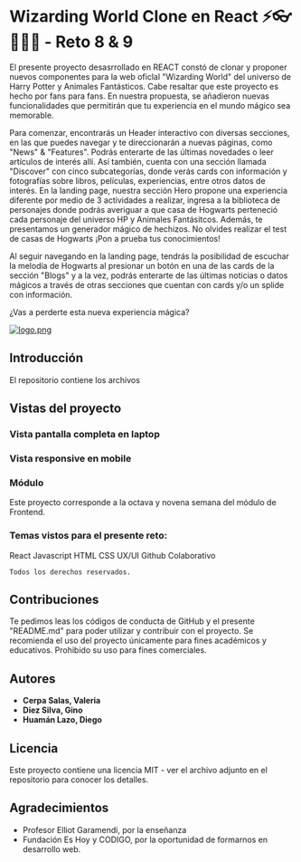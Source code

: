# Wizarding World Clone en React ⚡👓🏰🧙‍♂ - Reto 8 & 9

El presente proyecto desasrrollado en REACT constó de clonar y proponer nuevos componentes para la web oficlal "Wizarding World" del universo de Harry Potter y Animales Fantásticos. Cabe resaltar que este proyecto es hecho por fans para fans. En nuestra propuesta, se añadieron nuevas funcionalidades que permitirán que tu experiencia en el mundo mágico sea memorable.

Para comenzar, encontrarás un Header interactivo con diversas secciones, en las que puedes navegar y te direccionarán a nuevas páginas, como "News" & "Features". Podrás enterarte de las últimas novedades o leer artículos de interés allí. Así también, cuenta con una sección llamada "Discover" con cinco subcategorías, donde verás cards con información y fotografías sobre libros, películas, experiencias, entre otros datos de interés. 
En la landing page, nuestra sección Hero propone una experiencia diferente por medio de 3 actividades a realizar, ingresa a la biblioteca de personajes donde podrás averiguar a que casa de Hogwarts perteneció cada personaje del universo HP y Animales Fantásitcos. Además, te presentamos un generador mágico de hechizos.
No olvides realizar el test de casas de Hogwarts ¡Pon a prueba tus conocimientos!

Al seguir navegando en la landing page, tendrás la posibilidad de escuchar la melodía de Hogwarts al presionar un botón en una de las cards de la sección "Blogs" y a la vez, podrás enterarte de las últimas noticias o datos mágicos a través de otras secciones que cuentan con cards y/o un splide con información.

¿Vas a perderte esta nueva experiencia mágica?

[![logo.png](https://i.postimg.cc/LXdQ94j6/logo.png)](https://postimg.cc/mcwyVsd0)

## Introducción

El repositorio contiene los archivos

## Vistas del proyecto

### Vista pantalla completa en laptop

### Vista responsive en mobile

### Módulo

Este proyecto corresponde a la octava y novena semana del módulo de Frontend.

### Temas vistos para el presente reto:

React 
Javascript 
HTML
CSS
UX/UI
Github Colaborativo

```
Todos los derechos reservados.
```

## Contribuciones

Te pedimos leas los códigos de conducta de GitHub y el presente "README.md" para poder utilizar y contribuir con el proyecto. Se recomienda el uso del proyecto únicamente para fines académicos y educativos. Prohibido su uso para fines comerciales.

## Autores

- **Cerpa Salas, Valeria**
- **Diez Silva, Gino**
- **Huamán Lazo, Diego**

## Licencia

Este proyecto contiene una licencia MIT - ver el archivo adjunto en el repositorio para conocer los detalles.

## Agradecimientos

- Profesor Elliot Garamendi, por la enseñanza
- Fundación Es Hoy y CODIGO, por la oportunidad de formarnos en desarrollo web.
